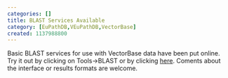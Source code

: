 ```yaml
---
categories: []
title: BLAST Services Available
category: [EuPathDB,VEuPathDB,VectorBase]
created: 1137988800
---
```

Basic BLAST services for use with VectorBase data have been put online. Try it out by clicking on Tools->BLAST or by clicking <a href="/blast/">here</a>. Coments about the interface or results formats are welcome.
